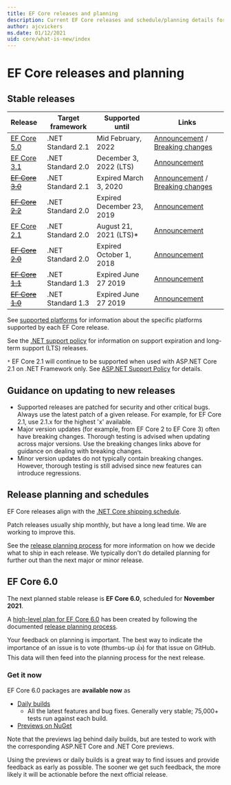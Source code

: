 ```yaml
---
title: EF Core releases and planning
description: Current EF Core releases and schedule/planning details for future releases
author: ajcvickers
ms.date: 01/12/2021
uid: core/what-is-new/index
---
```


# EF Core releases and planning

## Stable releases

| Release | Target framework | Supported until | Links
|:--------|------------------|-----------------|------
| [EF Core 5.0](https://www.nuget.org/packages/Microsoft.EntityFrameworkCore) | .NET Standard 2.1 | Mid February, 2022 | [Announcement](https://devblogs.microsoft.com/dotnet/announcing-the-release-of-ef-core-5-0/) / [Breaking changes](xref:core/what-is-new/ef-core-5.0/breaking-changes)
| [EF Core 3.1](https://www.nuget.org/packages/Microsoft.EntityFrameworkCore/3.1.10) | .NET Standard 2.0 | December 3, 2022 (LTS) | [Announcement](https://devblogs.microsoft.com/dotnet/announcing-entity-framework-core-3-1-and-entity-framework-6-4/)
| ~~[EF Core 3.0](https://www.nuget.org/packages/Microsoft.EntityFrameworkCore/3.0.3)~~ | .NET Standard 2.1 | Expired March 3, 2020 | [Announcement](https://devblogs.microsoft.com/dotnet/announcing-ef-core-3-0-and-ef-6-3-general-availability/) / [Breaking changes](xref:core/what-is-new/ef-core-3.x/breaking-changes)
| ~~[EF Core 2.2](https://www.nuget.org/packages/Microsoft.EntityFrameworkCore/2.2.6)~~ | .NET Standard 2.0 | Expired December 23, 2019 | [Announcement](https://devblogs.microsoft.com/dotnet/announcing-entity-framework-core-2-2/)
| [EF Core 2.1](https://www.nuget.org/packages/Microsoft.EntityFrameworkCore/2.1.14) | .NET Standard 2.0 | August 21, 2021 (LTS)* | [Announcement](https://devblogs.microsoft.com/dotnet/announcing-entity-framework-core-2-1/)
| ~~[EF Core 2.0](https://www.nuget.org/packages/Microsoft.EntityFrameworkCore/2.0.3)~~ | .NET Standard 2.0 | Expired October 1, 2018 | [Announcement](https://devblogs.microsoft.com/dotnet/announcing-entity-framework-core-2-0/)
| ~~[EF Core 1.1](https://www.nuget.org/packages/Microsoft.EntityFrameworkCore/1.1.6)~~ | .NET Standard 1.3 | Expired June 27 2019 | [Announcement](https://devblogs.microsoft.com/dotnet/announcing-entity-framework-core-1-1/)
| ~~[EF Core 1.0](https://www.nuget.org/packages/Microsoft.EntityFrameworkCore/1.0.6)~~ | .NET Standard 1.3 | Expired June 27 2019 | [Announcement](https://devblogs.microsoft.com/dotnet/entity-framework-core-1-0-0-available/)

See [supported platforms](xref:core/miscellaneous/platforms) for information about the specific platforms supported by each EF Core release.

See the [.NET support policy](https://dotnet.microsoft.com/platform/support/policy/dotnet-core) for information on support expiration and long-term support (LTS) releases.

`*` EF Core 2.1 will continue to be supported when used with ASP.NET Core 2.1 on .NET Framework only. See [ASP.NET Support Policy](https://dotnet.microsoft.com/platform/support/policy/aspnet) for details.

## Guidance on updating to new releases

* Supported releases are patched for security and other critical bugs. Always use the latest patch of a given release. For example, for EF Core 2.1, use 2.1.x for the highest 'x' available.
* Major version updates (for example, from EF Core 2 to EF Core 3) often have breaking changes. Thorough testing is advised when updating across major versions. Use the breaking changes links above for guidance on dealing with breaking changes.
* Minor version updates do not typically contain breaking changes. However, thorough testing is still advised since new features can introduce regressions.

## Release planning and schedules

EF Core releases align with the [.NET Core shipping schedule](https://github.com/dotnet/core/blob/main/roadmap.md).

Patch releases usually ship monthly, but have a long lead time. We are working to improve this.

See the [release planning process](xref:core/what-is-new/release-planning) for more information on how we decide what to ship in each release. We typically don't do detailed planning for further out than the next major or minor release.

## EF Core 6.0

The next planned stable release is **EF Core 6.0**, scheduled for **November 2021**.

A [high-level plan for EF Core 6.0](xref:core/what-is-new/ef-core-6.0/plan) has been created by following the documented [release planning process](xref:core/what-is-new/release-planning).

Your feedback on planning is important. The best way to indicate the importance of an issue is to vote (thumbs-up 👍) for that issue on GitHub. This data will then feed into the planning process for the next release.

### Get it now

EF Core 6.0 packages are **available now** as

* [Daily builds](https://github.com/dotnet/aspnetcore/blob/master/docs/DailyBuilds.md)
  * All the latest features and bug fixes. Generally very stable; 75,000+ tests run against each build.
* [Previews on NuGet](https://www.nuget.org/packages/Microsoft.EntityFrameworkCore/6.0.0-preview.3.21201.2)

Note that the previews lag behind daily builds, but are tested to work with the corresponding ASP.NET Core and .NET Core previews.

Using the previews or daily builds is a great way to find issues and provide feedback as early as possible. The sooner we get such feedback, the more likely it will be actionable before the next official release.
